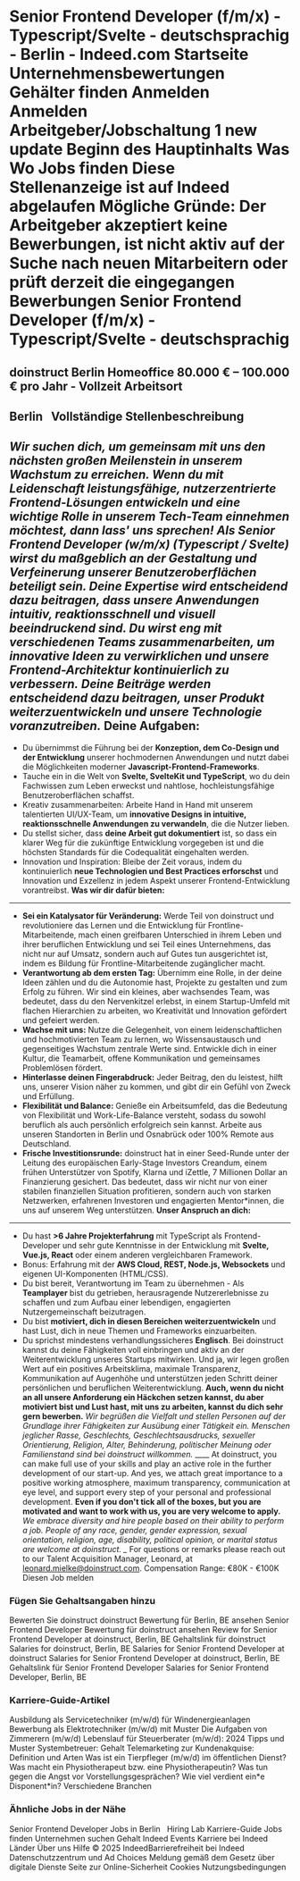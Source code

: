 Senior Frontend Developer (f/m/x) - Typescript/Svelte - deutschsprachig - Berlin - Indeed.com
Startseite
Unternehmensbewertungen
Gehälter finden
Anmelden
Anmelden
Arbeitgeber/Jobschaltung
1 new update
Beginn des Hauptinhalts
Was
Wo
Jobs finden
Diese Stellenanzeige ist auf
Indeed abgelaufen
Mögliche Gründe: Der Arbeitgeber akzeptiert keine Bewerbungen, ist nicht
aktiv auf der Suche nach neuen Mitarbeitern oder prüft derzeit die
eingegangen Bewerbungen
Senior Frontend Developer (f/m/x) - Typescript/Svelte - deutschsprachig
=======================================================================
doinstruct
Berlin
Homeoffice
80.000 € – 100.000 € pro Jahr - Vollzeit
Arbeitsort
----------
Berlin
&nbsp;
Vollständige
Stellenbeschreibung
--------------------------------
*Wir suchen dich, um gemeinsam mit uns den nächsten großen
Meilenstein in unserem Wachstum zu erreichen. Wenn du mit
Leidenschaft leistungsfähige, nutzerzentrierte Frontend-Lösungen
entwickeln und eine wichtige Rolle in unserem Tech-Team einnehmen
möchtest, dann lass' uns sprechen!*
*Als Senior Frontend
Developer (w/m/x) (Typescript / Svelte) wirst du maßgeblich an der
Gestaltung und Verfeinerung unserer Benutzeroberflächen beteiligt
sein. Deine Expertise wird entscheidend dazu beitragen, dass unsere
Anwendungen intuitiv, reaktionsschnell und visuell beeindruckend
sind. Du wirst eng mit verschiedenen Teams zusammenarbeiten, um
innovative Ideen zu verwirklichen und unsere Frontend-Architektur
kontinuierlich zu verbessern.* ***Deine Beiträge werden
entscheidend dazu beitragen, unser Produkt weiterzuentwickeln und
unsere Technologie voranzutreiben.***
**Deine Aufgaben:**
-------------------
* Du übernimmst die Führung bei der **Konzeption, dem
Co-Design und der Entwicklung** unserer hochmodernen
Anwendungen und nutzt dabei die Möglichkeiten moderner **Javascript-Frontend-Frameworks**.
* Tauche ein in die Welt von **Svelte, SvelteKit und
TypeScript**, wo du dein Fachwissen zum Leben erweckst und
nahtlose, hochleistungsfähige Benutzeroberflächen schaffst.
* Kreativ zusammenarbeiten: Arbeite Hand in Hand mit unserem
talentierten UI/UX-Team, um **innovative Designs in intuitive,
reaktionsschnelle Anwendungen zu verwandeln**, die die
Nutzer lieben.
* Du stellst sicher, dass **deine Arbeit gut dokumentiert**
ist, so dass ein klarer Weg für die zukünftige Entwicklung
vorgegeben ist und die höchsten Standards für die Codequalität
eingehalten werden.
* Innovation und Inspiration: Bleibe der Zeit voraus, indem du
kontinuierlich **neue Technologien und Best Practices
erforschst** und Innovation und Exzellenz in jedem Aspekt
unserer Frontend-Entwicklung vorantreibst.
**Was wir dir dafür bieten:**
-----------------------------
* **Sei ein Katalysator für Veränderung:** Werde Teil von
doinstruct und revolutioniere das Lernen und die Entwicklung für
Frontline-Mitarbeitende, mach einen greifbaren Unterschied in
ihrem Leben und ihrer beruflichen Entwicklung und sei Teil eines
Unternehmens, das nicht nur auf Umsatz, sondern auch auf Gutes
tun ausgerichtet ist, indem es Bildung für
Frontline-Mitarbeitende zugänglicher macht.
* **Verantwortung ab dem ersten Tag:** Übernimm eine Rolle,
in der deine Ideen zählen und du die Autonomie hast, Projekte zu
gestalten und zum Erfolg zu führen. Wir sind ein kleines, aber
wachsendes Team, was bedeutet, dass du den Nervenkitzel erlebst,
in einem Startup-Umfeld mit flachen Hierarchien zu arbeiten, wo
Kreativität und Innovation gefördert und gefeiert werden.
* **Wachse mit uns:** Nutze die Gelegenheit, von einem
leidenschaftlichen und hochmotivierten Team zu lernen, wo
Wissensaustausch und gegenseitiges Wachstum zentrale Werte sind.
Entwickle dich in einer Kultur, die Teamarbeit, offene
Kommunikation und gemeinsames Problemlösen fördert.
* **Hinterlasse deinen Fingerabdruck:** Jeder Beitrag, den
du leistest, hilft uns, unserer Vision näher zu kommen, und gibt
dir ein Gefühl von Zweck und Erfüllung.
* **Flexibilität und Balance:** Genieße ein Arbeitsumfeld,
das die Bedeutung von Flexibilität und Work-Life-Balance
versteht, sodass du sowohl beruflich als auch persönlich
erfolgreich sein kannst. Arbeite aus unseren Standorten in
Berlin und Osnabrück oder 100% Remote aus Deutschland.
* **Frische Investitionsrunde:** doinstruct hat in einer
Seed-Runde unter der Leitung des europäischen Early-Stage
Investors Creandum, einem frühen Unterstützer von Spotify,
Klarna und iZettle, 7 Millionen Dollar an Finanzierung
gesichert. Das bedeutet, dass wir nicht nur von einer stabilen
finanziellen Situation profitieren, sondern auch von starken
Netzwerken, erfahrenen Investoren und engagierten Mentor\*innen,
die uns auf unserem Weg unterstützen.
**Unser Anspruch an dich:**
---------------------------
* Du hast **>6 Jahre Projekterfahrung** mit TypeScript
als Frontend-Developer und sehr gute Kenntnisse in der
Entwicklung mit **Svelte, Vue.js, React** oder einem anderen
vergleichbaren Framework.
* Bonus: Erfahrung mit der **AWS Cloud, REST, Node.js,
Websockets** und eigenen UI-Komponenten (HTML/CSS).
* Du bist bereit, Verantwortung im Team zu übernehmen - Als **Teamplayer**
bist du getrieben, herausragende Nutzererlebnisse zu schaffen
und zum Aufbau einer lebendigen, engagierten Nutzergemeinschaft
beizutragen.
* Du bist **motiviert, dich in diesen Bereichen
weiterzuentwickeln** und hast Lust, dich in neue Themen und
Frameworks einzuarbeiten.
* Du sprichst mindestens verhandlungssicheres **Englisch**.
Bei doinstruct kannst du deine Fähigkeiten voll einbringen und aktiv
an der Weiterentwicklung unseres Startups mitwirken. Und ja, wir
legen großen Wert auf ein positives Arbeitsklima, maximale
Transparenz, Kommunikation auf Augenhöhe und unterstützen jeden
Schritt deiner persönlichen und beruflichen Weiterentwicklung.
**Auch, wenn du nicht an all unsere Anforderung ein Häckchen setzen
kannst, du aber motiviert bist und Lust hast, mit uns zu arbeiten,
kannst du dich sehr gern bewerben.**
*Wir begrüßen die Vielfalt und stellen Personen auf der Grundlage
ihrer Fähigkeiten zur Ausübung einer Tätigkeit ein. Menschen
jeglicher Rasse, Geschlechts, Geschlechtsausdrucks, sexueller
Orientierung, Religion, Alter, Behinderung, politischer Meinung oder
Familienstand sind bei doinstruct willkommen.*
\_\_\_\_
At doinstruct, you can make full use of your skills and play an
active role in the further development of our start-up. And yes, we
attach great importance to a positive working atmosphere, maximum
transparency, communication at eye level, and support every step of
your personal and professional development.
**Even if you don't tick all of the boxes, but you are
motivated and want to work with us, you are very welcome to
apply.**
*We embrace diversity and hire people based on their ability
to perform a job. People of any race, gender, gender expression,
sexual orientation, religion, age, disability, political opinion, or
marital status are welcome at doinstruct.*
*\_*
For questions or remarks please reach out to our Talent Acquisition
Manager, Leonard, at leonard.mielke@doinstruct.com.
Compensation Range: €80K - €100K
&nbsp;
&nbsp;
Diesen
Job melden
### Fügen Sie Gehaltsangaben hinzu
Bewerten
Sie doinstruct
doinstruct Bewertung für Berlin, BE
ansehen
Senior Frontend Developer Bewertung für
doinstruct ansehen
Review for Senior Frontend Developer at
doinstruct, Berlin, BE
Gehaltslink
für doinstruct
Salaries for doinstruct, Berlin, BE
Salaries for Senior Frontend Developer
at doinstruct
Salaries for Senior Frontend Developer
at doinstruct, Berlin, BE
Gehaltslink für Senior Frontend
Developer
Salaries for Senior Frontend Developer,
Berlin, BE
&nbsp;
### Karriere-Guide-Artikel
Ausbildung als Servicetechniker (m/w/d)
für Windenergieanlagen
Bewerbung als Elektrotechniker (m/w/d)
mit Muster
Die Aufgaben von Zimmerern (m/w/d)
Lebenslauf für Steuerberater (m/w/d):
2024 Tipps und Muster
Systembetreuer: Gehalt
Telemarketing zur Kundenakquise:
Definition und Arten
Was ist ein Tierpfleger (m/w/d) im
öffentlichen Dienst?
Was macht ein Physiotherapeut bzw. eine
Physiotherapeutin?
Was tun gegen die Angst vor
Vorstellungsgesprächen?
Wie viel verdient ein\*e Disponent\*in?
Verschiedene Branchen
&nbsp;
### Ähnliche Jobs in der Nähe
Senior Frontend Developer Jobs in
Berlin
&nbsp;
Hiring Lab
Karriere-Guide
Jobs finden Unternehmen suchen
Gehalt
Indeed Events
Karriere bei Indeed
Länder
Über uns
Hilfe
© 2025 IndeedBarrierefreiheit bei Indeed
Datenschutzzentrum und Ad Choices
Meldung gemäß dem Gesetz über digitale Dienste
Seite zur Online-Sicherheit
Cookies Nutzungsbedingungen